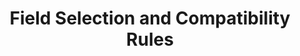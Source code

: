 ---
# -------------------------- #
#          PAGE INFO         #
# -------------------------- #

title: Field Selection and Compatibility Rules
doc-type: "concept"

type: "connect"
content-type: "connect-guide"
content-id: "field-selection-compatibility-rules"
layout: general
sidebar: on-page

permalink: /stitch-connect/guides/field-selection-compatibility-rules
icon: file
order: 4

toc: false
summary: false
feedback: false

summary: "To ensure compatibility and that the fields Stitch requires for replication are included in selected streams, Stitch enforces field selection and compatibility rules. Learn about the metadata types that control field inclusion in the Connect API."
## This is used only on the /stitch-connect/guides page.
description: "Learn about the rules and metadata types that control field inclusion."


# -------------------------- #
#   RELATED SIDEBAR LINKS    #
# -------------------------- #

related:
  - title: "Connect API reference"
    link: "{{ link.connect.api | prepend: site.baseurl }}"

  - title: "Select streams and fields with the Connect API"
    link: "{{ link.connect.guides.select-streams-and-fields | prepend: site.baseurl }}"

  - title: "Connect guides"
    link: "{{ link.connect.guides.category | prepend: site.baseurl }}"

  - title: "Key-based Incremental Replication"
    link: "{{ link.replication.key-based-incremental | prepend: site.baseurl }}"

  - title: "Replication Keys"
    linK: "{{ link.replication.rep-keys | prepend: site.baseurl }}"


# -------------------------- #
#         GUIDE INTRO        #
# -------------------------- #

intro: |
  {% include misc/data-files.html %}
  {% include misc/icons.html %}

  {{ page.summary }}


# -------------------------- #
#      CONTENT SECTIONS      #
# -------------------------- #

sections:
  - title: "Field types"
    anchor: "field-types"
    content: |
      Stitch requires two types of fields for stream replication: [Primary Keys](#primary-key-fields) and, when applicable, [Replication Keys](#replication-key-fields).
    subsections:
      - title: "Primary Key fields"
        anchor: "primary-key-fields"
        content: |
          To accurately replicate data for a stream, Stitch requires the Primary Key information for each stream. A Primary Key is a column or set of columns that uniquely define a record.

          Depending on the source and stream type, this is handled one of several ways.

        sub-subsections:
          - title: "Database sources"
            anchor: "primary-key-fields--database-sources"
            content: |
              For database sources, Stitch will typically query the database's information schema to determine the Primary Key fields and then store the list of Primary Key field names as a list in the [stream's metadata]({{ link.connect.api | prepend: site.baseurl | append: site.data.connect.data-structures.metadata.stream-level.section }}) `table-key-properties` property:

              ```json
              {{ site.data.connect.code-examples.streams.database-stream | rstrip }}
              ```

          - title: "Database views"
            anchor: "primary-key-fields--database-views"
            content: |
              For database views, the [stream's metadata]({{ link.connect.api | prepend: site.baseurl | append: site.data.connect.data-structures.metadata.stream-level.section }})  will contain an `is-view` property with a value of `true`:

              ```json
              {{ site.data.connect.code-examples.streams.database-view | rstrip }}
              ```

              Primary Key information must be provided in the `view-key-properties` metadata property when the stream is selected for replication. 

          - title: "SaaS sources"
            anchor: "primary-key-fields--saas-sources"
            content: |
              For SaaS sources, Primary Keys are typically hard-coded in the Singer tap backing the source. The list of Primary Key field names will be stored as a list in the [stream's metadata]({{ link.connect.api | prepend: site.baseurl | append: site.data.connect.data-structures.metadata.stream-level.section }}) `table-key-properties` property:

              ```json
              {{ site.data.connect.code-examples.streams.saas-stream | rstrip }}
              ```


      - title: "Replication Key fields"
        anchor: "replication-key-fields"
        content: |
          If a stream's `replication-method` is `INCREMENTAL`, an appropriate field must be set as the stream's [Replication Key]({{ link.replication.rep-keys | prepend: site.baseurl }}). {{ site.data.tooltips.replication-key | replace:"columns.","columns" }} and are required to use [Key-based Incremental Replication]({{ link.replication.key-based-incremental | prepend: site.baseurl }}).

          Like Primary Keys, this is handled in one of several ways depending on the source type.

        sub-subsections:
          - title: "Database sources"
            anchor: "replication-key-fields--database-sources"
            content: |
              For database sources, a valid Replication Key must be provided using the `replication-key` metadata property when the stream is selected.

              ```json
              {{ site.data.connect.code-examples.streams.database-stream | rstrip }}
              ```

              **Note**: This is also applicable to database views if the stream's `replication-method` is set to `INCREMENTAL`.
              
          - title: "SaaS sources"
            anchor: "replication-key-fields--saas-sources"
            content: |
              For SaaS sources, Replication Keys are hard-coded in the Singer tap backing the source. The list of Replication Key field names will be stored as a list in the [stream's metadata]({{ link.connect.api | prepend: site.baseurl | append: site.data.connect.data-structures.metadata.stream-level.section }}) `valid-replication-keys` property:

              ```json
              {{ site.data.connect.code-examples.streams.saas-stream | rstrip }}
              ```

  - title: "Field selection rules"
    anchor: "understand-field-selection-rules"
    content: |
      Stitch requires Primary Key and Replication Key fields in streams to be selected in order to successfully and accurately replicate data.

      To ensure the required fields are included in a stream's field inclusion list, Stitch enforces field selection rules.
    subsections:
      - title: "Metadata in field selection"
        anchor: "metadata-field-selection"
        content: |
          Field selection rules are shaped by three `metadata` fields in a [Field-level Metadata object]({{ link.connect.api | prepend: site.baseurl | append: site.data.connect.data-structures.metadata.field-level.section }}):

            <table class="attribute-list">
            {% for field in site.data.connect.field-selection-rules.metadata-fields %}
            <tr>
            <td width="30%; fixed" align="right">
            <strong>{{ field.name }}</strong><br>
            {{ field.type | upcase }}<br>
            {% if field.modifiable == false %}<font color="#cc3399">READ-ONLY</font>{% endif %}
            </td>
            <td class="attribute-description">
            {{ field.description | flatify | markdownify }}
            </td>
            </tr>
            {% endfor %}
            </table>

      - title: "Field selection metadata combinations"
        anchor: "field-selection-metadata-combinations"
        content: |
          Below are the possible combinations of `metadata` field values and whether a field will be selected with the listed settings.

          **Note**: A `*` in the table indicates any possible value (`null`, `true`, or `false`) for the `metadata` field.

          {% assign attributes = "inclusion|selected|selected-by-default|replicated?" | split: "|" %}

          <table class="attribute-list">
          <tr>
          {% for attribute in attributes %}
          {% if forloop.first == true %}
          <td width="30%; fixed" align="right">
          {% else %}
          <td width="20%; fixed">
          {% endif %}
          <strong>{{ attribute }}</strong>
          </td>
          {% endfor %}
          </tr>
          {% for combination in site.data.connect.field-selection-rules.combinations %}
          <tr>
          {% for attribute in attributes %}
          {% assign name = attribute | remove:"?" %}

          {% if forloop.first == true %}
          <td width="30%; fixed" align="right">
          {% else %}
          <td width="20%; fixed">
          {% endif %}

          {% if combination[name] == true %}
          {{ supported | replace:"TOOLTIP","The field will be replicated" }}
          
          {% elsif combination[name] == false %}
          {{ not-supported | replace:"TOOLTIP","The field will not be replicated"}}

          {% else %}
          {{ combination[name] }}

          {% endif %}

          </td>
          {% endfor %}
          </tr>
          {% endfor %}
          </table>

  - title: "Field compatibility rules"
    anchor: "field-compatibility-rules"
    content: |
      While all fields are subject to field selection rules, some fields are also subject to field compatibility rules. This means that certain combinations of fields are not able to be selected together in a single stream.

      These restrictions primarily affect SaaS sources like [Bing Ads]({{ link.connect.api | prepend: site.baseurl | append: site.data.connect.data-structures.source-form-properties.section | append: "-bing-ads-object" }}) or [Google AdWords]({{ link.connect.api | prepend: site.baseurl | append: site.data.connect.data-structures.source-form-properties.section | append: "-google-adwords-object" }}), and are set by the source.

    subsections:
      - title: "Field exclusion metadata"
        anchor: "field-exclusion-metadata"
        content: |
          If a field is subject to compatibility rules, its [Field-level Metadata object]({{ link.connect.api | prepend: site.baseurl | append: site.data.connect.data-structures.metadata.field-level.section }}) will contain a `fieldExclusion` property. This property contains a list of arrays that correspond to the `breadcrumb` of an incompatible field.

          For example: Below is the field-level metadata for the `DeviceOS` field in the Bing Ads `ad_group_performance_report` stream:

          ```json
          {{ site.data.connect.code-examples.field-metadata.field-exclusion }}
          ```

          This indicates that when the `DeviceOS` field is selected, the fields listed in the `fieldExclusions` property cannot also be selected.

      - title: "Field exclusion violations"
        anchor: "field-exclusion-violations"
        content: |
          The Connect API may allow you to select fields that violate `fieldExclusion` rules, but doing so will likely result in extraction job failures.

          To avoid this scenario, Stitch recommends considering `fieldExclusions` when building your own application.
---